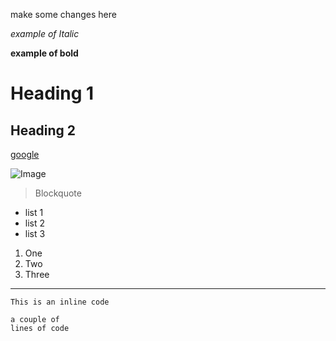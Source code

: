 
make some changes here

*example of Italic*

**example of bold**

# Heading 1

## Heading 2

[google](https://www.google.com/)

![Image](https://ucsdnews.ucsd.edu/news_uploads/Resized_Geisel_Library_08.31.jpg)

> Blockquote

* list 1
* list 2
* list 3

1. One
2. Two
3. Three

---

`This is an inline code`

```
a couple of
lines of code
```
